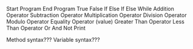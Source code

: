 Start Program
End Program
True
False
If
Else If
Else
While
Addition Operator
Subtraction Operator
Multiplication Operator
Division Operator
Modulo Operator
Equality Operator (value)
Greater Than Operator
Less Than Operator
Or
And
Not
Print




Method syntax???
Variable syntax???
